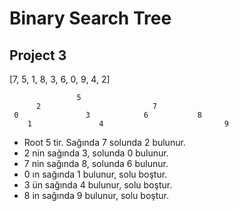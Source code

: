 # Binary Search Tree
## Project 3

[7, 5, 1, 8, 3, 6, 0, 9, 4, 2] 

			       5
		  2                         7
	 0               3            6           8 
        1               4                           9

- Root 5 tir. Sağında 7 solunda 2 bulunur.
- 2 nin sağında 3, solunda 0 bulunur.
- 7 nin sağında 8, solunda 6 bulunur.
- 0 ın sağında 1 bulunur, solu boştur.
- 3 ün sağında 4 bulunur, solu boştur.
- 8 in sağında 9 bulunur, solu boştur.
